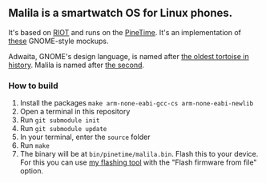 ## Malila is a smartwatch OS for Linux phones.

It's based on [RIOT](https://www.riot-os.org/) and runs on the [PineTime](https://www.pine64.org/pinetime/). It's an implementation of [these](https://github.com/arteeh/pinetime) GNOME-style mockups.

Adwaita, GNOME's design language, is named after [the oldest tortoise in history](https://en.wikipedia.org/wiki/Adwaita). Malila is named after [the second](https://en.wikipedia.org/wiki/Tu%27i_Malila).

### How to build

1. Install the packages `make arm-none-eabi-gcc-cs arm-none-eabi-newlib`
2. Open a terminal in this repository
3. Run `git submodule init`
4. Run `git submodule update`
5. In your terminal, enter the `source` folder
6. Run `make`
7. The binary will be at `bin/pinetime/malila.bin`. Flash this to your device. For this you can use [my flashing tool](https://flathub.org/apps/details/com.arteeh.Flasher) with the "Flash firmware from file" option.
